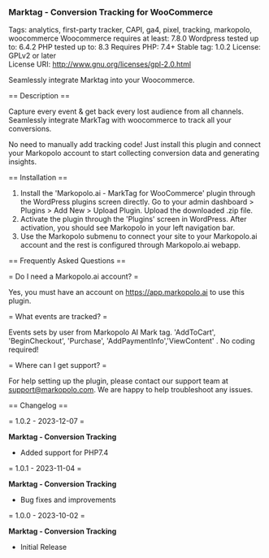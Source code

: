 ### Marktag - Conversion Tracking for WooCommerce

Tags: analytics, first-party tracker, CAPI, ga4, pixel, tracking, markopolo, woocommerce
Woocommerce requires at least: 7.8.0
Wordpress tested up to: 6.4.2
PHP tested up to: 8.3
Requires PHP: 7.4+
Stable tag: 1.0.2
License: GPLv2 or later  
License URI: http://www.gnu.org/licenses/gpl-2.0.html

Seamlessly integrate Marktag into your Woocommerce.

== Description ==

Capture every event & get back every lost audience from all channels. Seamlessly integrate MarkTag with woocommerce to track all your conversions.

No need to manually add tracking code! Just install this plugin and connect your Markopolo account to start collecting conversion data and generating insights.

== Installation ==

1. Install the 'Markopolo.ai - MarkTag for WooCommerce' plugin through the WordPress plugins screen directly. Go to your admin dashboard > Plugins > Add New > Upload Plugin. Upload the downloaded .zip file.
2. Activate the plugin through the 'Plugins' screen in WordPress. After activation, you should see Markopolo in your left navigation bar.
3. Use the Markopolo submenu to connect your site to your Markopolo.ai account and the rest is configured through Markopolo.ai webapp.

== Frequently Asked Questions ==

= Do I need a Markopolo.ai account? =

Yes, you must have an account on https://app.markopolo.ai to use this plugin.

= What events are tracked? =

Events sets by user from Markopolo AI Mark tag. 'AddToCart', 'BeginCheckout', 'Purchase', 'AddPaymentInfo','ViewContent' . No coding required!

= Where can I get support? =

For help setting up the plugin, please contact our support team at support@markopolo.com. We are happy to help troubleshoot any issues.

== Changelog ==

= 1.0.2 - 2023-12-07 =

**Marktag - Conversion Tracking**

- Added support for PHP7.4

= 1.0.1 - 2023-11-04 =

**Marktag - Conversion Tracking**

- Bug fixes and improvements

= 1.0.0 - 2023-10-02 =

**Marktag - Conversion Tracking**

- Initial Release
